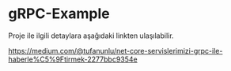 # gRPC-Example

Proje ile ilgili detaylara aşağıdaki linkten ulaşılabilir.

https://medium.com/@tufanunlu/net-core-servislerimizi-grpc-ile-haberle%C5%9Ftirmek-2277bbc9354e
